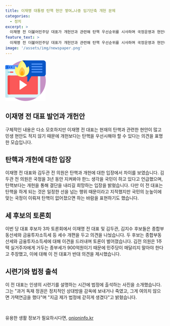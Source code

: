 ```yaml
---
title: 이재명 대통령 탄핵 현안 쌓여…나중 임기단축 개헌 문제
categories:
  - 정치
excerpt: >
  이재명 전 더불어민주당 대표가 개헌안과 관련해 탄핵 우선순위를 시사하며 국정운영과 현안해결에 주력해야 한다는 입장을 밝혔다. 또한, 개헌에 대해 회의적인 입장을 보였고, 세 후보가 참여한 토론회에서 김 전 의원과의 이견도 드러냈다. 이에 대한 반론과 현재의 국정상황을 고려하여 신중한 결정이 필요하다는 메시지가 담겨있다.
feature_text: >
  이재명 전 더불어민주당 대표가 개헌안과 관련해 탄핵 우선순위를 시사하며 국정운영과 현안해결에 주력해야 한다는 입장을 밝혔다. 또한, 개헌에 대해 회의적인 입장을 보였고, 세 후보가 참여한 토론회에서 김 전 의원과의 이견도 드러냈다. 이에 대한 반론과 현재의 국정상황을 고려하여 신중한 결정이 필요하다는 메시지가 담겨있다.
image: '/assets/img/newspaper.png'
---
```


<p><img src="/assets/img/news.png" alt="rentncar 속보" /></p>

<h2 data-ke-size="size26">이재명 전 대표 발언과 개헌안</h2>

<p>구체적인 내용은 다소 모호하지만 이재명 전 대표는 현재의 탄핵과 관련한 현안이 많고 민생 현안도 적지 않기 때문에 개헌보다는 탄핵을 우선시해야 할 수 있다는 의견을 표명한 모습입니다.</p>

<h2 data-ke-size="size26">탄핵과 개헌에 대한 입장</h2>

<p>이재명 전 대표와 김두관 전 의원은 탄핵과 개헌에 대한 입장에서 차이를 보였습니다. 김두관 전 의원은 국정을 3년 동안 지켜봐야 한느 생각을 국민이 하고 있다고 언급했으며, 탄핵보다는 개헌을 통해 결단을 내리길 희망하는 입장을 밝혔습니다. 다만 이 전 대표는 탄핵을 하게 되는 것은 일정한 선을 넘는 행위 때문이라고 지적했지만 국민의 눈높이에 맞는 국정이 이뤄져 탄핵이 없어졌으면 하는 바람을 표현하기도 했습니다.</p>

<h2 data-ke-size="size26">세 후보의 토론회</h2>

<p>이번 당 대표 후보자 3차 토론회에서 이재명 전 대표 및 김두관, 김지수 후보들은 종합부동산세와 금융투자소득세 등 세수 개편을 두고 의견을 나눴습니다. 두 후보는 종합부동산세와 금융투자소득세에 대해 이견을 드러내며 토론이 벌어졌습니다. 김전 의원은 1주택 실거주자에게 거두는 종부세가 900억원이기 때문에 민주당이 매달리지 말아야 한다고 주장했고, 이에 대해 이 전 대표가 반대 의견을 제시했습니다. </p>

<h2 data-ke-size="size26">시련기와 법정 출석</h2>

<p>이 전 대표는 인생의 시련기를 설명하는 시간에 법정에 출석하는 사진을 소개했습니다. 그는 "과거 독재 정권은 정치적인 상대방을 감옥에 보내거나 죽였고, 그게 여의치 않으면 가택연금을 했다"며 "지금 제가 법정에 갇히게 생겼다"고 밝혔습니다.</p>

<p data-ke-size="size16">&nbsp;</p>
유용한 생활 정보가 필요하시다면, <a href="https://onioninfo.kr" rel="dofollow">onioninfo.kr</a>



